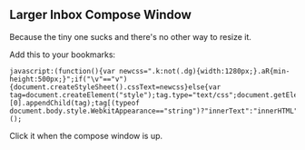 ## Larger Inbox Compose Window

Because the tiny one sucks and there's no other way to resize it.

Add this to your bookmarks:

    javascript:(function(){var newcss=".k:not(.dg){width:1280px;}.aR{min-height:500px;}";if("\v"=="v"){document.createStyleSheet().cssText=newcss}else{var tag=document.createElement("style");tag.type="text/css";document.getElementsByTagName("head")[0].appendChild(tag);tag[(typeof document.body.style.WebkitAppearance=="string")?"innerText":"innerHTML"]=newcss}})();

Click it when the compose window is up.
